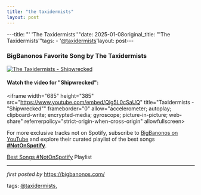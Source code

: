 ```yaml
---
title: "the taxidermists"
layout: post
---
```

---title: "' 'The Taxidermists''"date: 2025-01-08original_title: "'The Taxidermists'"tags:  - '[@taxidermists](/tags/taxidermists/)'layout: post---<h3>BigBanonos Favorite Song by The Taxidermists</h3> <!-- Featured Image --><div > <a href="https://assets.rebelmouse.io/eyJhbGciOiJIUzI1NiIsInR5cCI6IkpXVCJ9.eyJpbWFnZSI6Imh0dHBzOi8vYXNzZXRzLnJibC5tcy81MTg1MDU3NS9vcmlnaW4uanBnIiwiZXhwaXJlc19hdCI6MTc4MjIyODg5Nn0.SlOtu1Ziygym7nKtLUoyTkqFFK956cYPhGjZBp4xbls/img.jpg?width=1000&quality=100" target="_blank"> <img src="https://assets.rebelmouse.io/eyJhbGciOiJIUzI1NiIsInR5cCI6IkpXVCJ9.eyJpbWFnZSI6Imh0dHBzOi8vYXNzZXRzLnJibC5tcy81MTg1MDU3NS9vcmlnaW4uanBnIiwiZXhwaXJlc19hdCI6MTc4MjIyODg5Nn0.SlOtu1Ziygym7nKtLUoyTkqFFK956cYPhGjZBp4xbls/img.jpg?width=1000&quality=100" alt="The Taxidermists - Shipwrecked"> </a></div> <!-- YouTube Video Embed --><h4>Watch the video for "Shipwrecked":</h4><div > <iframe width="685" height="385" src="https://www.youtube.com/embed/Qlg5L0cSaUQ" title="Taxidermists - "Shipwrecked"" frameborder="0" allow="accelerometer; autoplay; clipboard-write; encrypted-media; gyroscope; picture-in-picture; web-share" referrerpolicy="strict-origin-when-cross-origin" allowfullscreen></iframe></div> <!--Subscribe and Playlist Links--><div>    <p>For more exclusive tracks not on Spotify, subscribe to <a href="https://www.youtube.com/[@BigBanonos](/tags/BigBanonos/)" target="_blank">BigBanonos on YouTube</a> and explore their curated playlist of the best songs <strong>[#NotOnSpotify](/tags/NotOnSpotify/)</strong>.</p>    <p><a href="https://www.youtube.com/playlist?list=PLtuNtuTatqI0kFahUCbtbfenC_ET5O_tr" target="_blank">Best Songs [#NotOnSpotify](/tags/NotOnSpotify/) Playlist<br /></a></p></div><hr /><p><em>first posted by</em> <a href="https://bigbanonos.com/" rel="noopener" target="_new">https://bigbanonos.com/</a></p><p>tags: [@taxidermists](/tags/taxidermists/),</p>